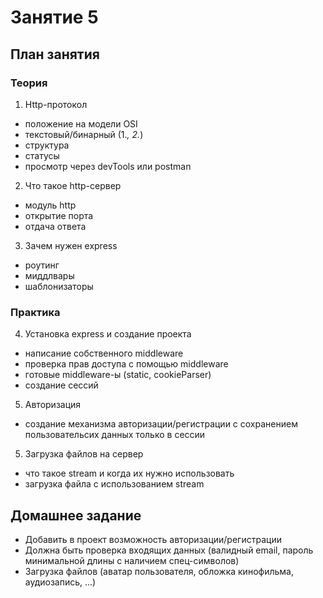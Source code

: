 # Занятие 5

## План занятия

### Теория

1) Http-протокол  
 - положение на модели OSI  
 - текстовый/бинарный (1.*, 2.*)  
 - структура  
 - статусы  
 - просмотр через devTools или postman

2) Что такое http-сервер  
 - модуль http  
 - открытие порта  
 - отдача ответа  

3) Зачем нужен express  
 - роутинг  
 - миддлвары  
 - шаблонизаторы  


### Практика

4) Установка express и создание проекта  
 - написание собственного middleware  
 - проверка прав доступа с помощью middleware  
 - готовые middleware-ы (static, cookieParser)  
 - создание сессий  

5) Авторизация
 - создание механизма авторизации/регистрации с сохранением пользовательсих данных только в сессии

5) Загрузка файлов на сервер  
 - что такое stream и когда их нужно использовать  
 - загрузка файла с использованием stream  


## Домашнее задание
 - Добавить в проект возможность авторизации/регистрации  
 - Должна быть проверка входящих данных (валидный email, пароль минимальной длины с наличием спец-символов)  
 - Загрузка файлов (аватар пользователя, обложка кинофильма, аудиозапись, ...)  